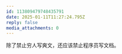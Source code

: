 ```yaml
---
id: 113809479748435791
date: 2025-01-11T11:27:24.795Z
reply: false
media_attachments: 0
---
```


除了禁止穷人写爽文，还应该禁止程序员写文档。

